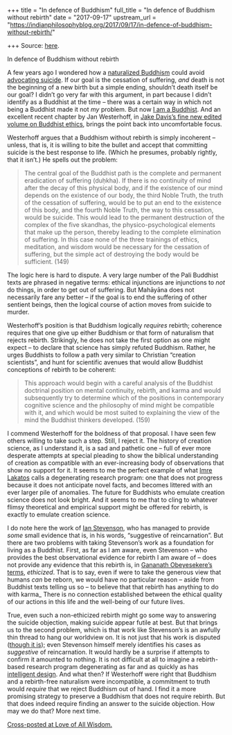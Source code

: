 +++
title = "In defence of Buddhism"
full_title = "In defence of Buddhism without rebirth"
date = "2017-09-17"
upstream_url = "https://indianphilosophyblog.org/2017/09/17/in-defence-of-buddhism-without-rebirth/"

+++
Source: [here](https://indianphilosophyblog.org/2017/09/17/in-defence-of-buddhism-without-rebirth/).

In defence of Buddhism without rebirth

A few years ago I wondered how a [naturalized
Buddhism](http://loveofallwisdom.com/blog/2012/04/good-karma-as-eudaimonia/)
could avoid [advocating
suicide](http://loveofallwisdom.com/blog/2010/01/without-rebirth-suicide/).
If our goal is the cessation of suffering, *and* death is not the
beginning of a new birth but a simple ending, shouldn’t death itself be
our goal? I didn’t go very far with this argument, in part because I
didn’t identify as a Buddhist at the time – there was a certain way in
which not being a Buddhist made it not *my* problem. But now [I am a
Buddhist](http://loveofallwisdom.com/blog/2015/05/i-am-a-buddhist/). And
an excellent recent chapter by Jan Westerhoff, in [Jake Davis’s fine new
edited volume on Buddhist
ethics](https://global.oup.com/academic/product/a-mirror-is-for-reflection-9780190499761?lang=en&cc=us),
brings the point back into uncomfortable focus.

Westerhoff argues that a Buddhism without rebirth is simply incoherent –
unless, that is, it is willing to bite the bullet and accept that
committing suicide is the best response to life. (Which he presumes,
probably rightly, that it isn’t.) He spells out the problem:

> The central goal of the Buddhist path is the complete and permanent
> eradication of suffering (duḥkha). If there is no continuity of mind
> after the decay of this physical body, and if the existence of our
> mind depends on the existence of our body, the third Noble Truth, the
> truth of the cessation of suffering, would be to put an end to the
> existence of this body, and the fourth Noble Truth, the way to this
> cessation, would be suicide. This would lead to the permanent
> destruction of the complex of the five skandhas, the
> physico-psychological elements that make up the person, thereby
> leading to the complete elimination of suffering. In this case none of
> the three trainings of ethics, meditation, and wisdom would be
> necessary for the cessation of suffering, but the simple act of
> destroying the body would be sufficient. (149)

The logic here is hard to dispute. A very large number of the Pali
Buddhist texts are phrased in negative terms: ethical injunctions are
injunctions to *not* do things, in order to get out of suffering. But
Mahāyāna does not necessarily fare any better – if the goal is to end
the suffering of other sentient beings, then the logical course of
action moves from suicide to murder.

Westerhoff’s position is that Buddhism logically *requires* rebirth;
coherence requires that one give up either Buddhism or that form of
naturalism that rejects rebirth. Strikingly, he does not take the first
option as one might expect – to declare that science has simply refuted
Buddhism. Rather, he urges Buddhists to follow a path very similar to
Christian “creation scientists”, and hunt for scientific avenues that
would allow Buddhist conceptions of rebirth to be coherent:

> This approach would begin with a careful analysis of the Buddhist
> doctrinal position on mental continuity, rebirth, and karma and would
> subsequently try to determine which of the positions in contemporary
> cognitive science and the philosophy of mind might be compatible with
> it, and which would be most suited to explaining the view of the mind
> the Buddhist thinkers developed. (159)

I commend Westerhoff for the boldness of that proposal. I have seen few
others willing to take such a step. Still, I reject it. The history of
creation science, as I understand it, is a sad and pathetic one – full
of ever more desperate attempts at special pleading to show the biblical
understanding of creation as compatible with an ever-increasing body of
observations that show no support for it. It seems to me the perfect
example of what [Imre
Lakatos](https://plato.stanford.edu/entries/lakatos/) calls a
degenerating research program: one that does not progress because it
does not anticipate novel facts, and becomes littered with an ever
larger pile of anomalies. The future for Buddhists who emulate creation
science does not look bright. And it seems to me that to cling to
whatever flimsy theoretical and empirical support might be offered for
rebirth, is exactly to emulate creation science.

I do note here the work of [Ian
Stevenson](https://en.wikipedia.org/wiki/Ian_Stevenson), who has managed
to provide *some* small evidence that is, in his words, “suggestive of
reincarnation”. But there are two problems with taking Stevenson’s work
as a foundation for living as a Buddhist. First, as far as I am aware,
even Stevenson – who provides the best observational evidence for
rebirth I am aware of – does not provide any evidence that this rebirth
is, in [Gananath Obeyesekere’s
terms](http://www.ucpress.edu/book.php?isbn=9780520232433), *ethicized*.
That is to say, even if were to take the generous view that humans *can*
be reborn, we would have no particular reason – aside from Buddhist
texts telling us so – to believe that that rebirth has anything to do
with karma\_ There is no connection established between the ethical
quality of our actions in this life and the well-being of our future
lives.

True, even such a non-ethicized rebirth might go some way to answering
the suicide objection, making suicide appear futile at best. But that
brings us to the second problem, which is that work like Stevenson’s is
an awfully thin thread to hang our worldview on. It is not just that his
work is disputed ([though it
is](https://www.amazon.com/Reincarnation-Critical-Examination-Paul-Edwards/dp/1573929212));
even Stevenson himself merely identifies his cases as *suggestive* of
reincarnation. It would hardly be a surprise if attempts to confirm it
amounted to nothing. It is not difficult at all to imagine a
rebirth-based research program degenerating as far and as quickly as has
[intelligent
design](http://loveofallwisdom.com/blog/2010/06/wilber-and-aurobindo-on-intelligent-design/).
And what then? If Westerhoff were right that Buddhism and a rebirth-free
naturalism were incompatible, a commitment to truth would *require* that
we reject Buddhism out of hand. I find it a more promising strategy to
preserve a Buddhism that does not require rebirth. But that does indeed
require finding an answer to the suicide objection. How may we do that?
More next time.

[Cross-posted at Love of All
Wisdom.](http://loveofallwisdom.com/blog/2017/09/in-defence-of-buddhism-without-rebirth)
